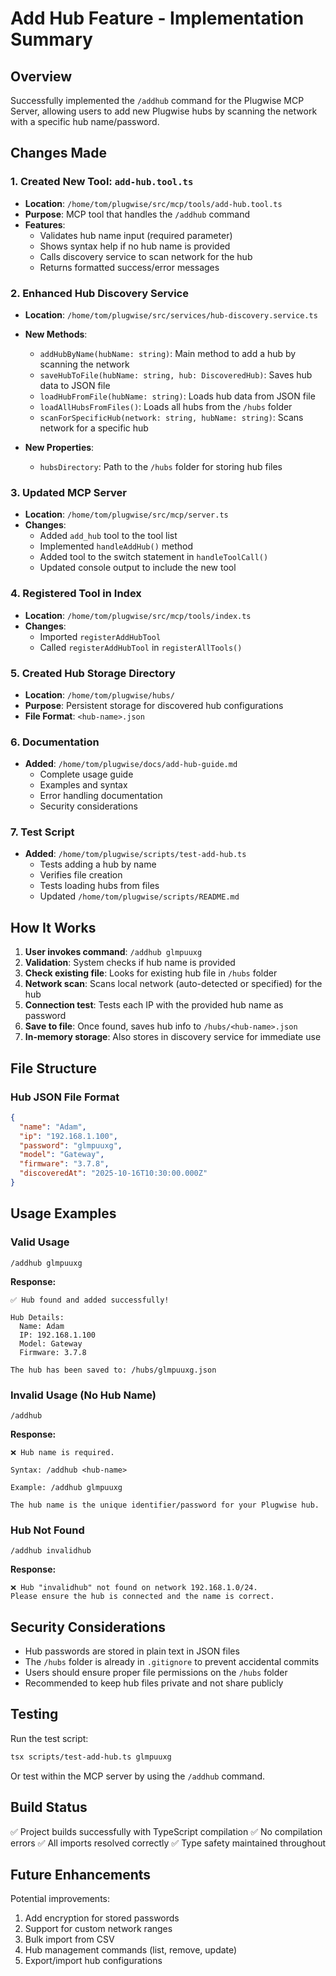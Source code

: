 # Add Hub Feature - Implementation Summary

## Overview
Successfully implemented the `/addhub` command for the Plugwise MCP Server, allowing users to add new Plugwise hubs by scanning the network with a specific hub name/password.

## Changes Made

### 1. Created New Tool: `add-hub.tool.ts`
- **Location**: `/home/tom/plugwise/src/mcp/tools/add-hub.tool.ts`
- **Purpose**: MCP tool that handles the `/addhub` command
- **Features**:
  - Validates hub name input (required parameter)
  - Shows syntax help if no hub name is provided
  - Calls discovery service to scan network for the hub
  - Returns formatted success/error messages

### 2. Enhanced Hub Discovery Service
- **Location**: `/home/tom/plugwise/src/services/hub-discovery.service.ts`
- **New Methods**:
  - `addHubByName(hubName: string)`: Main method to add a hub by scanning the network
  - `saveHubToFile(hubName: string, hub: DiscoveredHub)`: Saves hub data to JSON file
  - `loadHubFromFile(hubName: string)`: Loads hub data from JSON file
  - `loadAllHubsFromFiles()`: Loads all hubs from the `/hubs` folder
  - `scanForSpecificHub(network: string, hubName: string)`: Scans network for a specific hub
  
- **New Properties**:
  - `hubsDirectory`: Path to the `/hubs` folder for storing hub files

### 3. Updated MCP Server
- **Location**: `/home/tom/plugwise/src/mcp/server.ts`
- **Changes**:
  - Added `add_hub` tool to the tool list
  - Implemented `handleAddHub()` method
  - Added tool to the switch statement in `handleToolCall()`
  - Updated console output to include the new tool

### 4. Registered Tool in Index
- **Location**: `/home/tom/plugwise/src/mcp/tools/index.ts`
- **Changes**:
  - Imported `registerAddHubTool`
  - Called `registerAddHubTool` in `registerAllTools()`

### 5. Created Hub Storage Directory
- **Location**: `/home/tom/plugwise/hubs/`
- **Purpose**: Persistent storage for discovered hub configurations
- **File Format**: `<hub-name>.json`

### 6. Documentation
- **Added**: `/home/tom/plugwise/docs/add-hub-guide.md`
  - Complete usage guide
  - Examples and syntax
  - Error handling documentation
  - Security considerations

### 7. Test Script
- **Added**: `/home/tom/plugwise/scripts/test-add-hub.ts`
  - Tests adding a hub by name
  - Verifies file creation
  - Tests loading hubs from files
  - Updated `/home/tom/plugwise/scripts/README.md`

## How It Works

1. **User invokes command**: `/addhub glmpuuxg`
2. **Validation**: System checks if hub name is provided
3. **Check existing file**: Looks for existing hub file in `/hubs` folder
4. **Network scan**: Scans local network (auto-detected or specified) for the hub
5. **Connection test**: Tests each IP with the provided hub name as password
6. **Save to file**: Once found, saves hub info to `/hubs/<hub-name>.json`
7. **In-memory storage**: Also stores in discovery service for immediate use

## File Structure

### Hub JSON File Format
```json
{
  "name": "Adam",
  "ip": "192.168.1.100",
  "password": "glmpuuxg",
  "model": "Gateway",
  "firmware": "3.7.8",
  "discoveredAt": "2025-10-16T10:30:00.000Z"
}
```

## Usage Examples

### Valid Usage
```
/addhub glmpuuxg
```

**Response:**
```
✅ Hub found and added successfully!

Hub Details:
  Name: Adam
  IP: 192.168.1.100
  Model: Gateway
  Firmware: 3.7.8

The hub has been saved to: /hubs/glmpuuxg.json
```

### Invalid Usage (No Hub Name)
```
/addhub
```

**Response:**
```
❌ Hub name is required.

Syntax: /addhub <hub-name>

Example: /addhub glmpuuxg

The hub name is the unique identifier/password for your Plugwise hub.
```

### Hub Not Found
```
/addhub invalidhub
```

**Response:**
```
❌ Hub "invalidhub" not found on network 192.168.1.0/24. 
Please ensure the hub is connected and the name is correct.
```

## Security Considerations

- Hub passwords are stored in plain text in JSON files
- The `/hubs` folder is already in `.gitignore` to prevent accidental commits
- Users should ensure proper file permissions on the `/hubs` folder
- Recommended to keep hub files private and not share publicly

## Testing

Run the test script:
```bash
tsx scripts/test-add-hub.ts glmpuuxg
```

Or test within the MCP server by using the `/addhub` command.

## Build Status

✅ Project builds successfully with TypeScript compilation
✅ No compilation errors
✅ All imports resolved correctly
✅ Type safety maintained throughout

## Future Enhancements

Potential improvements:
1. Add encryption for stored passwords
2. Support for custom network ranges
3. Bulk import from CSV
4. Hub management commands (list, remove, update)
5. Export/import hub configurations
